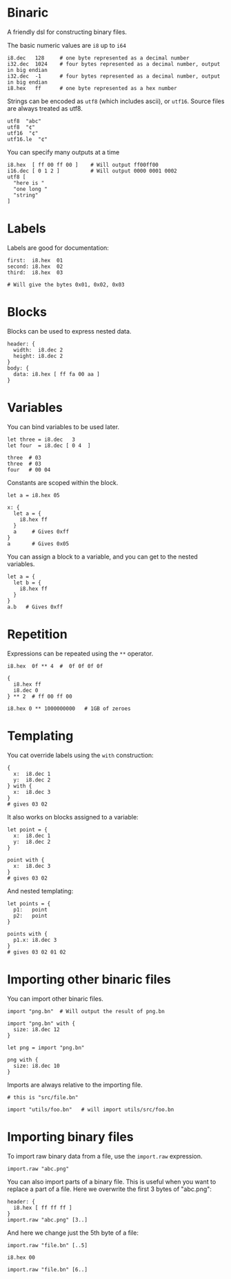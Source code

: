 # Binaric

A friendly dsl for constructing binary files.

The basic numeric values are `i8` up to `i64`

```
i8.dec   128     # one byte represented as a decimal number
i32.dec  1024    # four bytes represented as a decimal number, output in big endian
i32.dec  -1      # four bytes represented as a decimal number, output in big endian
i8.hex   ff      # one byte represented as a hex number
```

Strings can be encoded as `utf8` (which includes ascii), or `utf16`. Source files are always treated as utf8.

```
utf8  "abc"
utf8  "¢"
utf16  "¢"
utf16.le  "¢"
```

You can specify many outputs at a time

```
i8.hex  [ ff 00 ff 00 ]    # Will output ff00ff00
i16.dec [ 0 1 2 ]          # Will output 0000 0001 0002
utf8 [
  "here is "
  "one long "
  "string"
]
```

# Labels

Labels are good for documentation:

```
first:  i8.hex  01
second: i8.hex  02
third:  i8.hex  03

# Will give the bytes 0x01, 0x02, 0x03
```

# Blocks

Blocks can be used to express nested data.

```
header: {
  width:  i8.dec 2
  height: i8.dec 2
}
body: {
  data: i8.hex [ ff fa 00 aa ]
}
```

# Variables

You can bind variables to be used later.

```
let three = i8.dec   3
let four  = i8.dec [ 0 4  ]

three  # 03
three  # 03
four   # 00 04
```

Constants are scoped within the block.

```
let a = i8.hex 05

x: {
  let a = {
    i8.hex ff
  }
  a     # Gives 0xff
}
a       # Gives 0x05
```

You can assign a block to a variable, and you can get to the nested variables.

```
let a = {
  let b = {
    i8.hex ff
  }
}
a.b   # Gives 0xff
```

# Repetition

Expressions can be repeated using the `**` operator.

```
i8.hex  0f ** 4  #  0f 0f 0f 0f

{
  i8.hex ff
  i8.dec 0
} ** 2  # ff 00 ff 00

i8.hex 0 ** 1000000000   # 1GB of zeroes
```

# Templating

You cat override labels using the `with` construction:

```
{
  x:  i8.dec 1
  y:  i8.dec 2
} with {
  x:  i8.dec 3
}
# gives 03 02
```

It also works on blocks assigned to a variable:

```
let point = {
  x:  i8.dec 1
  y:  i8.dec 2
}

point with {
  x:  i8.dec 3
}
# gives 03 02
```

And nested templating:

```
let points = {
  p1:   point
  p2:   point
}

points with {
  p1.x: i8.dec 3
}
# gives 03 02 01 02
```

# Importing other binaric files

You can import other binaric files.

```
import "png.bn"  # Will output the result of png.bn

import "png.bn" with {
  size: i8.dec 12
}

let png = import "png.bn"

png with {
  size: i8.dec 10
}

```

Imports are always relative to the importing file.

```
# this is "src/file.bn"

import "utils/foo.bn"   # will import utils/src/foo.bn
```

# Importing binary files

To import raw binary data from a file, use the `import.raw` expression.

```
import.raw "abc.png"
```

You can also import parts of a binary file. This is useful when you want to replace a part of a file. Here we overwrite the first 3 bytes of "abc.png":

```
header: {
  i8.hex [ ff ff ff ]
}
import.raw "abc.png" [3..]
```

And here we change just the 5th byte of a file:

```
import.raw "file.bn" [..5]

i8.hex 00

import.raw "file.bn" [6..]
```
